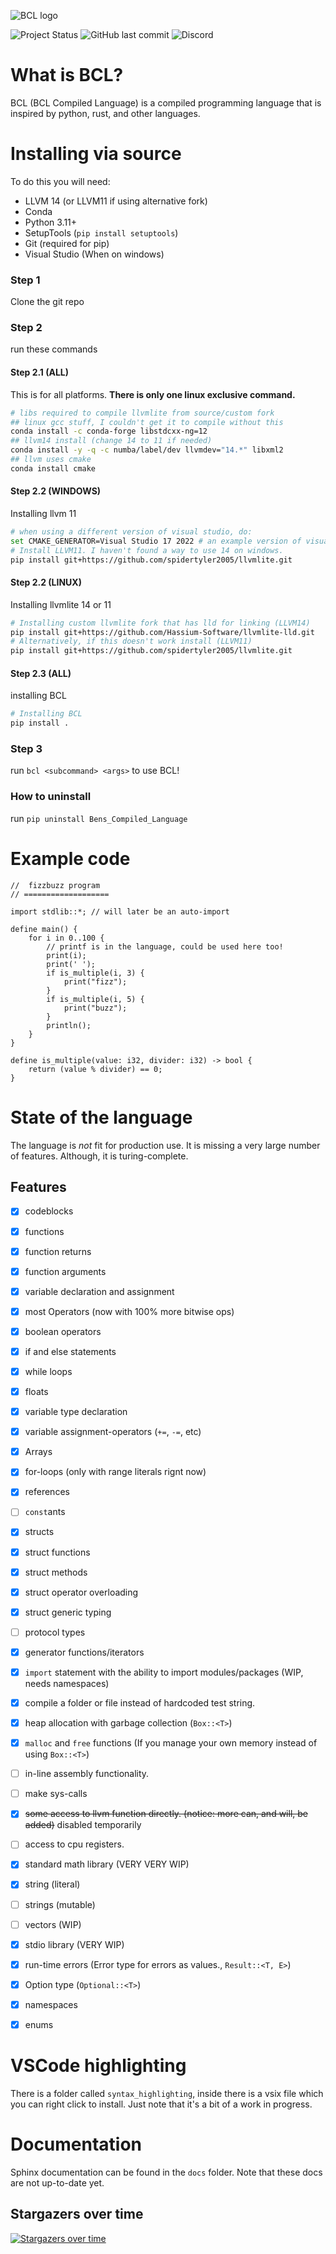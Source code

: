 ![BCL logo](docs/source/_static/experimental_BCL_LOGO.png)

![Project Status](https://img.shields.io/badge/Project%20Status-In%20Development-orange?style=for-the-badge) ![GitHub last commit](https://img.shields.io/github/last-commit/spidertyler2005/BCL?style=for-the-badge) ![Discord](https://img.shields.io/discord/875155614202994761?style=for-the-badge)

# What is BCL?

BCL (BCL Compiled Language) is a compiled programming language that is inspired by python, rust, and other languages.

# Installing via source

To do this you will need:
- LLVM 14 (or LLVM11 if using alternative fork)
- Conda
- Python 3.11+
- SetupTools (`pip install setuptools`)
- Git (required for pip)
- Visual Studio (When on windows)

### Step 1

Clone the git repo

### Step 2

run these commands

#### Step 2.1 (ALL)
This is for all platforms.
**There is only one linux exclusive command.**

```sh
# libs required to compile llvmlite from source/custom fork
## linux gcc stuff, I couldn't get it to compile without this
conda install -c conda-forge libstdcxx-ng=12
## llvm14 install (change 14 to 11 if needed)
conda install -y -q -c numba/label/dev llvmdev="14.*" libxml2
## llvm uses cmake
conda install cmake
```

#### Step 2.2 (WINDOWS)

Installing llvm 11

```sh
# when using a different version of visual studio, do:
set CMAKE_GENERATOR=Visual Studio 17 2022 # an example version of visual studio.
# Install LLVM11. I haven't found a way to use 14 on windows.
pip install git+https://github.com/spidertyler2005/llvmlite.git
```

#### Step 2.2 (LINUX)

Installing llvmlite 14 or 11

```sh
# Installing custom llvmlite fork that has lld for linking (LLVM14)
pip install git+https://github.com/Hassium-Software/llvmlite-lld.git
# Alternatively, if this doesn't work install (LLVM11)
pip install git+https://github.com/spidertyler2005/llvmlite.git
```

#### Step 2.3 (ALL)

installing BCL

```sh
# Installing BCL
pip install .
```

### Step 3

run `bcl <subcommand> <args>` to use BCL!

### How to uninstall

run `pip uninstall Bens_Compiled_Language`

# Example code

```
//  fizzbuzz program
// ===================

import stdlib::*; // will later be an auto-import

define main() {
    for i in 0..100 {
        // printf is in the language, could be used here too!
        print(i);
        print(' ');
        if is_multiple(i, 3) {
            print("fizz");
        }
        if is_multiple(i, 5) {
            print("buzz");
        }
        println();
    }
}

define is_multiple(value: i32, divider: i32) -> bool {
    return (value % divider) == 0;
}
```

# State of the language

The language is *not* fit for production use. It is missing a very large number of features. Although, it is turing-complete.

## Features

- [x] codeblocks
- [x] functions
- [x] function returns
- [x] function arguments
- [x] variable declaration and assignment
- [x] most Operators (now with 100% more bitwise ops)
- [x] boolean operators
- [x] if and else statements
- [x] while loops
- [x] floats
- [x] variable type declaration
- [x] variable assignment-operators (`+=`, `-=`, etc)
- [x] Arrays
- [x] for-loops (only with range literals rignt now)
- [x] references
- [ ] `const`ants
- [x] structs
- [x] struct functions
- [x] struct methods
- [x] struct operator overloading
- [x] struct generic typing
- [ ] protocol types
- [x] generator functions/iterators
- [x] `import` statement with the ability to import modules/packages (WIP, needs namespaces)
- [x] compile a folder or file instead of hardcoded test string.
- [x] heap allocation with garbage collection (`Box::<T>`)
- [x] `malloc` and `free` functions (If you manage your own memory instead of using `Box::<T>`)
- [ ] in-line assembly functionality.
- [ ] make sys-calls
- [x] ~~some access to llvm function directly. (notice: more can, and will, be added)~~ disabled temporarily
- [ ] access to cpu registers.
- [x] standard math library (VERY VERY WIP)
- [x] string (literal)
- [ ] strings (mutable)
- [ ] vectors (WIP)
- [x] stdio library (VERY WIP)
- [x] run-time errors (Error type for errors as values., `Result::<T, E>`)
- [x] Option type (`Optional::<T>`)
- [x] namespaces
- [x] enums


# VSCode highlighting

There is a folder called `syntax_highlighting`, inside there is a vsix file which you can right click to install. Just note that it's a bit of a work in progress.

# Documentation

Sphinx documentation can be found in the `docs` folder. Note that these docs are not up-to-date yet.

## Stargazers over time
[![Stargazers over time](https://starchart.cc/ArachnidAbby/BCL.svg?variant=adaptive)](https://starchart.cc/ArachnidAbby/BCL)
